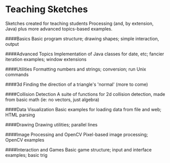 Teaching Sketches
================

Sketches created for teaching students Processing (and, by extension, Java) plus more advanced topics-based examples.

####Basics
Basic program structure; drawing shapes; simple interaction, output

####Advanced Topics
Implementation of Java classes for date, etc; fancier iteration examples; window extensions

####Utilities
Formatting numbers and strings; conversion; run Unix commands

####3d
Finding the direction of a triangle's 'normal' (more to come)

####Collision Detection
A suite of functions for 2d collision detection, made from basic math (ie: no vectors, just algebra)

####Data Visualization
Basic examples for loading data from file and web; HTML parsing

####Drawing
Drawing utilities; parallel lines

####Image Processing and OpenCV
Pixel-based image processing; OpenCV examples

####Interaction and Games
Basic game structure; input and interface examples; basic trig